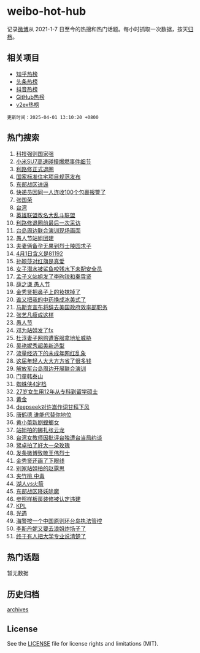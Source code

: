 # weibo-hot-hub

记录[微博](https://www.weibo.com)从 2021-1-7 日至今的热搜和热门话题。每小时抓取一次数据，按天[归档](archives)。

## 相关项目

- [知乎热榜](https://github.com/lonnyzhang423/zhihu-hot-hub)
- [头条热榜](https://github.com/lonnyzhang423/toutiao-hot-hub)
- [抖音热榜](https://github.com/lonnyzhang423/douyin-hot-hub)
- [GitHub热榜](https://github.com/lonnyzhang423/github-hot-hub)
- [v2ex热榜](https://github.com/lonnyzhang423/v2ex-hot-hub)


`更新时间：2025-04-01 13:10:20 +0800`

## 热门搜索

1. [科技强则国家强](https://m.weibo.cn/search?containerid=100103type%3D1%26t%3D10%26q%3D%23%E7%A7%91%E6%8A%80%E5%BC%BA%E5%88%99%E5%9B%BD%E5%AE%B6%E5%BC%BA%23&stream_entry_id=51&isnewpage=1&extparam=seat%3D1%26pos%3D0%26filter_type%3Drealtimehot%26stream_entry_id%3D51%26q%3D%2523%25E7%25A7%2591%25E6%258A%2580%25E5%25BC%25BA%25E5%2588%2599%25E5%259B%25BD%25E5%25AE%25B6%25E5%25BC%25BA%2523%26dgr%3D0%26c_type%3D51%26cate%3D10103%26display_time%3D1743484219%26pre_seqid%3D17434842190550222563876)
1. [小米SU7高速碰撞爆燃事件细节](https://m.weibo.cn/search?containerid=100103type%3D1%26t%3D10%26q%3D%23%E5%B0%8F%E7%B1%B3SU7%E9%AB%98%E9%80%9F%E7%A2%B0%E6%92%9E%E7%88%86%E7%87%83%E4%BA%8B%E4%BB%B6%E7%BB%86%E8%8A%82%23&stream_entry_id=31&isnewpage=1&extparam=seat%3D1%26flag%3D1%26band_rank%3D1%26lcate%3D5001%26stream_entry_id%3D31%26pos%3D0%26filter_type%3Drealtimehot%26c_type%3D31%26q%3D%2523%25E5%25B0%258F%25E7%25B1%25B3SU7%25E9%25AB%2598%25E9%2580%259F%25E7%25A2%25B0%25E6%2592%259E%25E7%2588%2586%25E7%2587%2583%25E4%25BA%258B%25E4%25BB%25B6%25E7%25BB%2586%25E8%258A%2582%2523%26dgr%3D0%26realpos%3D1%26cate%3D5001%26display_time%3D1743484219%26pre_seqid%3D17434842190550222563876)
1. [利路修正式退圈](https://m.weibo.cn/search?containerid=100103type%3D1%26t%3D10%26q%3D%23%E5%88%A9%E8%B7%AF%E4%BF%AE%E6%AD%A3%E5%BC%8F%E9%80%80%E5%9C%88%23&stream_entry_id=31&isnewpage=1&extparam=seat%3D1%26flag%3D1%26band_rank%3D2%26lcate%3D5001%26stream_entry_id%3D31%26pos%3D1%26filter_type%3Drealtimehot%26c_type%3D31%26q%3D%2523%25E5%2588%25A9%25E8%25B7%25AF%25E4%25BF%25AE%25E6%25AD%25A3%25E5%25BC%258F%25E9%2580%2580%25E5%259C%2588%2523%26dgr%3D0%26realpos%3D2%26cate%3D5001%26display_time%3D1743484219%26pre_seqid%3D17434842190550222563876)
1. [国家标准住宅项目规范发布](https://m.weibo.cn/search?containerid=100103type%3D1%26t%3D10%26q%3D%23%E5%9B%BD%E5%AE%B6%E6%A0%87%E5%87%86%E4%BD%8F%E5%AE%85%E9%A1%B9%E7%9B%AE%E8%A7%84%E8%8C%83%E5%8F%91%E5%B8%83%23&stream_entry_id=31&isnewpage=1&extparam=seat%3D1%26flag%3D0%26band_rank%3D3%26lcate%3D5001%26stream_entry_id%3D31%26pos%3D2%26filter_type%3Drealtimehot%26c_type%3D31%26q%3D%2523%25E5%259B%25BD%25E5%25AE%25B6%25E6%25A0%2587%25E5%2587%2586%25E4%25BD%258F%25E5%25AE%2585%25E9%25A1%25B9%25E7%259B%25AE%25E8%25A7%2584%25E8%258C%2583%25E5%258F%2591%25E5%25B8%2583%2523%26dgr%3D0%26realpos%3D3%26cate%3D5001%26display_time%3D1743484219%26pre_seqid%3D17434842190550222563876)
1. [东部战区进逼](https://m.weibo.cn/search?containerid=100103type%3D1%26t%3D10%26q%3D%23%E4%B8%9C%E9%83%A8%E6%88%98%E5%8C%BA%E8%BF%9B%E9%80%BC%23&stream_entry_id=31&isnewpage=1&extparam=seat%3D1%26flag%3D16%26band_rank%3D4%26lcate%3D5001%26stream_entry_id%3D31%26pos%3D3%26filter_type%3Drealtimehot%26c_type%3D31%26q%3D%2523%25E4%25B8%259C%25E9%2583%25A8%25E6%2588%2598%25E5%258C%25BA%25E8%25BF%259B%25E9%2580%25BC%2523%26dgr%3D0%26realpos%3D4%26cate%3D5001%26display_time%3D1743484219%26pre_seqid%3D17434842190550222563876)
1. [快递员因同一人连收100个包裹报警了](https://m.weibo.cn/search?containerid=100103type%3D1%26t%3D10%26q%3D%23%E5%BF%AB%E9%80%92%E5%91%98%E5%9B%A0%E5%90%8C%E4%B8%80%E4%BA%BA%E8%BF%9E%E6%94%B6100%E4%B8%AA%E5%8C%85%E8%A3%B9%E6%8A%A5%E8%AD%A6%E4%BA%86%23&stream_entry_id=31&isnewpage=1&extparam=seat%3D1%26flag%3D2%26band_rank%3D5%26lcate%3D5001%26stream_entry_id%3D31%26pos%3D4%26filter_type%3Drealtimehot%26c_type%3D31%26q%3D%2523%25E5%25BF%25AB%25E9%2580%2592%25E5%2591%2598%25E5%259B%25A0%25E5%2590%258C%25E4%25B8%2580%25E4%25BA%25BA%25E8%25BF%259E%25E6%2594%25B6100%25E4%25B8%25AA%25E5%258C%2585%25E8%25A3%25B9%25E6%258A%25A5%25E8%25AD%25A6%25E4%25BA%2586%2523%26dgr%3D0%26realpos%3D5%26cate%3D5001%26display_time%3D1743484219%26pre_seqid%3D17434842190550222563876)
1. [张国荣](https://m.weibo.cn/search?containerid=100103type%3D1%26t%3D10%26q%3D%E5%BC%A0%E5%9B%BD%E8%8D%A3&stream_entry_id=31&isnewpage=1&extparam=seat%3D1%26flag%3D16%26band_rank%3D6%26lcate%3D5001%26stream_entry_id%3D31%26pos%3D5%26filter_type%3Drealtimehot%26c_type%3D31%26q%3D%25E5%25BC%25A0%25E5%259B%25BD%25E8%258D%25A3%26dgr%3D0%26realpos%3D6%26cate%3D5001%26display_time%3D1743484219%26pre_seqid%3D17434842190550222563876)
1. [台湾](https://m.weibo.cn/search?containerid=100103type%3D1%26t%3D10%26q%3D%E5%8F%B0%E6%B9%BE&stream_entry_id=31&isnewpage=1&extparam=seat%3D1%26flag%3D0%26band_rank%3D7%26lcate%3D5001%26stream_entry_id%3D31%26pos%3D6%26filter_type%3Drealtimehot%26c_type%3D31%26q%3D%25E5%258F%25B0%25E6%25B9%25BE%26dgr%3D0%26realpos%3D7%26cate%3D5001%26display_time%3D1743484219%26pre_seqid%3D17434842190550222563876)
1. [英雄联盟改名大乱斗联盟](https://m.weibo.cn/search?containerid=100103type%3D1%26t%3D10%26q%3D%23%E8%8B%B1%E9%9B%84%E8%81%94%E7%9B%9F%E6%94%B9%E5%90%8D%E5%A4%A7%E4%B9%B1%E6%96%97%E8%81%94%E7%9B%9F%23&stream_entry_id=31&isnewpage=1&extparam=seat%3D1%26flag%3D1%26band_rank%3D8%26lcate%3D5001%26stream_entry_id%3D31%26pos%3D7%26filter_type%3Drealtimehot%26c_type%3D31%26q%3D%2523%25E8%258B%25B1%25E9%259B%2584%25E8%2581%2594%25E7%259B%259F%25E6%2594%25B9%25E5%2590%258D%25E5%25A4%25A7%25E4%25B9%25B1%25E6%2596%2597%25E8%2581%2594%25E7%259B%259F%2523%26dgr%3D0%26realpos%3D8%26cate%3D5001%26display_time%3D1743484219%26pre_seqid%3D17434842190550222563876)
1. [利路修退圈前最后一次采访](https://m.weibo.cn/search?containerid=100103type%3D1%26t%3D10%26q%3D%23%E5%88%A9%E8%B7%AF%E4%BF%AE%E9%80%80%E5%9C%88%E5%89%8D%E6%9C%80%E5%90%8E%E4%B8%80%E6%AC%A1%E9%87%87%E8%AE%BF%23&stream_entry_id=31&isnewpage=1&extparam=seat%3D1%26flag%3D1%26band_rank%3D9%26lcate%3D5001%26stream_entry_id%3D31%26pos%3D8%26filter_type%3Drealtimehot%26c_type%3D31%26q%3D%2523%25E5%2588%25A9%25E8%25B7%25AF%25E4%25BF%25AE%25E9%2580%2580%25E5%259C%2588%25E5%2589%258D%25E6%259C%2580%25E5%2590%258E%25E4%25B8%2580%25E6%25AC%25A1%25E9%2587%2587%25E8%25AE%25BF%2523%26dgr%3D0%26realpos%3D9%26cate%3D5001%26display_time%3D1743484219%26pre_seqid%3D17434842190550222563876)
1. [台岛周边联合演训现场画面](https://m.weibo.cn/search?containerid=100103type%3D1%26t%3D10%26q%3D%23%E5%8F%B0%E5%B2%9B%E5%91%A8%E8%BE%B9%E8%81%94%E5%90%88%E6%BC%94%E8%AE%AD%E7%8E%B0%E5%9C%BA%E7%94%BB%E9%9D%A2%23&stream_entry_id=31&isnewpage=1&extparam=seat%3D1%26flag%3D1%26band_rank%3D10%26lcate%3D5001%26stream_entry_id%3D31%26pos%3D9%26filter_type%3Drealtimehot%26c_type%3D31%26q%3D%2523%25E5%258F%25B0%25E5%25B2%259B%25E5%2591%25A8%25E8%25BE%25B9%25E8%2581%2594%25E5%2590%2588%25E6%25BC%2594%25E8%25AE%25AD%25E7%258E%25B0%25E5%259C%25BA%25E7%2594%25BB%25E9%259D%25A2%2523%26dgr%3D0%26realpos%3D10%26cate%3D5001%26display_time%3D1743484219%26pre_seqid%3D17434842190550222563876)
1. [愚人节站姐团建](https://m.weibo.cn/search?containerid=100103type%3D1%26t%3D10%26q%3D%23%E6%84%9A%E4%BA%BA%E8%8A%82%E7%AB%99%E5%A7%90%E5%9B%A2%E5%BB%BA%23&stream_entry_id=31&isnewpage=1&extparam=seat%3D1%26flag%3D2%26band_rank%3D11%26lcate%3D5001%26stream_entry_id%3D31%26pos%3D10%26filter_type%3Drealtimehot%26c_type%3D31%26q%3D%2523%25E6%2584%259A%25E4%25BA%25BA%25E8%258A%2582%25E7%25AB%2599%25E5%25A7%2590%25E5%259B%25A2%25E5%25BB%25BA%2523%26dgr%3D0%26realpos%3D11%26cate%3D5001%26display_time%3D1743484219%26pre_seqid%3D17434842190550222563876)
1. [夫妻俩备孕无果到烈士陵园求子](https://m.weibo.cn/search?containerid=100103type%3D1%26t%3D10%26q%3D%23%E5%A4%AB%E5%A6%BB%E4%BF%A9%E5%A4%87%E5%AD%95%E6%97%A0%E6%9E%9C%E5%88%B0%E7%83%88%E5%A3%AB%E9%99%B5%E5%9B%AD%E6%B1%82%E5%AD%90%23&stream_entry_id=31&isnewpage=1&extparam=seat%3D1%26flag%3D0%26band_rank%3D12%26lcate%3D5001%26stream_entry_id%3D31%26pos%3D11%26filter_type%3Drealtimehot%26c_type%3D31%26q%3D%2523%25E5%25A4%25AB%25E5%25A6%25BB%25E4%25BF%25A9%25E5%25A4%2587%25E5%25AD%2595%25E6%2597%25A0%25E6%259E%259C%25E5%2588%25B0%25E7%2583%2588%25E5%25A3%25AB%25E9%2599%25B5%25E5%259B%25AD%25E6%25B1%2582%25E5%25AD%2590%2523%26dgr%3D0%26realpos%3D12%26cate%3D5001%26display_time%3D1743484219%26pre_seqid%3D17434842190550222563876)
1. [4月1日含义是81192](https://m.weibo.cn/search?containerid=100103type%3D1%26t%3D10%26q%3D%234%E6%9C%881%E6%97%A5%E5%90%AB%E4%B9%89%E6%98%AF81192%23&stream_entry_id=31&isnewpage=1&extparam=seat%3D1%26flag%3D0%26band_rank%3D13%26lcate%3D5001%26stream_entry_id%3D31%26pos%3D12%26filter_type%3Drealtimehot%26c_type%3D31%26q%3D%25234%25E6%259C%25881%25E6%2597%25A5%25E5%2590%25AB%25E4%25B9%2589%25E6%2598%25AF81192%2523%26dgr%3D0%26realpos%3D13%26cate%3D5001%26display_time%3D1743484219%26pre_seqid%3D17434842190550222563876)
1. [孙颖莎对红旗是真爱](https://m.weibo.cn/search?containerid=100103type%3D1%26t%3D10%26q%3D%23%E5%AD%99%E9%A2%96%E8%8E%8E%E5%AF%B9%E7%BA%A2%E6%97%97%E6%98%AF%E7%9C%9F%E7%88%B1%23&stream_entry_id=31&isnewpage=1&extparam=seat%3D1%26flag%3D1%26band_rank%3D14%26lcate%3D5001%26stream_entry_id%3D31%26pos%3D13%26filter_type%3Drealtimehot%26c_type%3D31%26q%3D%2523%25E5%25AD%2599%25E9%25A2%2596%25E8%258E%258E%25E5%25AF%25B9%25E7%25BA%25A2%25E6%2597%2597%25E6%2598%25AF%25E7%259C%259F%25E7%2588%25B1%2523%26dgr%3D0%26realpos%3D14%26cate%3D5001%26display_time%3D1743484219%26pre_seqid%3D17434842190550222563876)
1. [女子潜水被鲨鱼咬残水下未配安全员](https://m.weibo.cn/search?containerid=100103type%3D1%26t%3D10%26q%3D%23%E5%A5%B3%E5%AD%90%E6%BD%9C%E6%B0%B4%E8%A2%AB%E9%B2%A8%E9%B1%BC%E5%92%AC%E6%AE%8B%E6%B0%B4%E4%B8%8B%E6%9C%AA%E9%85%8D%E5%AE%89%E5%85%A8%E5%91%98%23&stream_entry_id=31&isnewpage=1&extparam=seat%3D1%26flag%3D1%26band_rank%3D15%26lcate%3D5001%26stream_entry_id%3D31%26pos%3D14%26filter_type%3Drealtimehot%26c_type%3D31%26q%3D%2523%25E5%25A5%25B3%25E5%25AD%2590%25E6%25BD%259C%25E6%25B0%25B4%25E8%25A2%25AB%25E9%25B2%25A8%25E9%25B1%25BC%25E5%2592%25AC%25E6%25AE%258B%25E6%25B0%25B4%25E4%25B8%258B%25E6%259C%25AA%25E9%2585%258D%25E5%25AE%2589%25E5%2585%25A8%25E5%2591%2598%2523%26dgr%3D0%26realpos%3D15%26cate%3D5001%26display_time%3D1743484219%26pre_seqid%3D17434842190550222563876)
1. [孟子义站姐发了李昀锐和秦霄贤](https://m.weibo.cn/search?containerid=100103type%3D1%26t%3D10%26q%3D%23%E5%AD%9F%E5%AD%90%E4%B9%89%E7%AB%99%E5%A7%90%E5%8F%91%E4%BA%86%E6%9D%8E%E6%98%80%E9%94%90%E5%92%8C%E7%A7%A6%E9%9C%84%E8%B4%A4%23&stream_entry_id=31&isnewpage=1&extparam=seat%3D1%26flag%3D1%26band_rank%3D16%26lcate%3D5001%26stream_entry_id%3D31%26pos%3D15%26filter_type%3Drealtimehot%26c_type%3D31%26q%3D%2523%25E5%25AD%259F%25E5%25AD%2590%25E4%25B9%2589%25E7%25AB%2599%25E5%25A7%2590%25E5%258F%2591%25E4%25BA%2586%25E6%259D%258E%25E6%2598%2580%25E9%2594%2590%25E5%2592%258C%25E7%25A7%25A6%25E9%259C%2584%25E8%25B4%25A4%2523%26dgr%3D0%26realpos%3D16%26cate%3D5001%26display_time%3D1743484219%26pre_seqid%3D17434842190550222563876)
1. [薛之谦 愚人节](https://m.weibo.cn/search?containerid=100103type%3D1%26t%3D10%26q%3D%E8%96%9B%E4%B9%8B%E8%B0%A6+%E6%84%9A%E4%BA%BA%E8%8A%82&stream_entry_id=31&isnewpage=1&extparam=seat%3D1%26flag%3D1%26band_rank%3D17%26lcate%3D5001%26stream_entry_id%3D31%26pos%3D16%26filter_type%3Drealtimehot%26c_type%3D31%26q%3D%25E8%2596%259B%25E4%25B9%258B%25E8%25B0%25A6%2520%25E6%2584%259A%25E4%25BA%25BA%25E8%258A%2582%26dgr%3D0%26realpos%3D17%26cate%3D5001%26display_time%3D1743484219%26pre_seqid%3D17434842190550222563876)
1. [金秀贤把鼻子上的妆抹掉了](https://m.weibo.cn/search?containerid=100103type%3D1%26t%3D10%26q%3D%23%E9%87%91%E7%A7%80%E8%B4%A4%E6%8A%8A%E9%BC%BB%E5%AD%90%E4%B8%8A%E7%9A%84%E5%A6%86%E6%8A%B9%E6%8E%89%E4%BA%86%23&stream_entry_id=31&isnewpage=1&extparam=seat%3D1%26flag%3D0%26band_rank%3D18%26lcate%3D5001%26stream_entry_id%3D31%26pos%3D17%26filter_type%3Drealtimehot%26c_type%3D31%26q%3D%2523%25E9%2587%2591%25E7%25A7%2580%25E8%25B4%25A4%25E6%258A%258A%25E9%25BC%25BB%25E5%25AD%2590%25E4%25B8%258A%25E7%259A%2584%25E5%25A6%2586%25E6%258A%25B9%25E6%258E%2589%25E4%25BA%2586%2523%26dgr%3D0%26realpos%3D18%26cate%3D5001%26display_time%3D1743484219%26pre_seqid%3D17434842190550222563876)
1. [谁又把我的中药换成冰美式了](https://m.weibo.cn/search?containerid=100103type%3D1%26t%3D10%26q%3D%E8%B0%81%E5%8F%88%E6%8A%8A%E6%88%91%E7%9A%84%E4%B8%AD%E8%8D%AF%E6%8D%A2%E6%88%90%E5%86%B0%E7%BE%8E%E5%BC%8F%E4%BA%86&stream_entry_id=31&isnewpage=1&extparam=seat%3D1%26flag%3D1%26band_rank%3D19%26lcate%3D5001%26stream_entry_id%3D31%26pos%3D18%26filter_type%3Drealtimehot%26c_type%3D31%26q%3D%25E8%25B0%2581%25E5%258F%2588%25E6%258A%258A%25E6%2588%2591%25E7%259A%2584%25E4%25B8%25AD%25E8%258D%25AF%25E6%258D%25A2%25E6%2588%2590%25E5%2586%25B0%25E7%25BE%258E%25E5%25BC%258F%25E4%25BA%2586%26dgr%3D0%26realpos%3D19%26cate%3D5001%26display_time%3D1743484219%26pre_seqid%3D17434842190550222563876)
1. [马斯克宣布将辞去美国政府效率部职务](https://m.weibo.cn/search?containerid=100103type%3D1%26t%3D10%26q%3D%23%E9%A9%AC%E6%96%AF%E5%85%8B%E5%AE%A3%E5%B8%83%E5%B0%86%E8%BE%9E%E5%8E%BB%E7%BE%8E%E5%9B%BD%E6%94%BF%E5%BA%9C%E6%95%88%E7%8E%87%E9%83%A8%E8%81%8C%E5%8A%A1%23&stream_entry_id=31&isnewpage=1&extparam=seat%3D1%26flag%3D0%26band_rank%3D20%26lcate%3D5001%26stream_entry_id%3D31%26pos%3D19%26filter_type%3Drealtimehot%26c_type%3D31%26q%3D%2523%25E9%25A9%25AC%25E6%2596%25AF%25E5%2585%258B%25E5%25AE%25A3%25E5%25B8%2583%25E5%25B0%2586%25E8%25BE%259E%25E5%258E%25BB%25E7%25BE%258E%25E5%259B%25BD%25E6%2594%25BF%25E5%25BA%259C%25E6%2595%2588%25E7%258E%2587%25E9%2583%25A8%25E8%2581%258C%25E5%258A%25A1%2523%26dgr%3D0%26realpos%3D20%26cate%3D5001%26display_time%3D1743484219%26pre_seqid%3D17434842190550222563876)
1. [张艺凡瘦成这样](https://m.weibo.cn/search?containerid=100103type%3D1%26t%3D10%26q%3D%23%E5%BC%A0%E8%89%BA%E5%87%A1%E7%98%A6%E6%88%90%E8%BF%99%E6%A0%B7%23&stream_entry_id=31&isnewpage=1&extparam=seat%3D1%26flag%3D2%26band_rank%3D21%26lcate%3D5001%26stream_entry_id%3D31%26pos%3D20%26filter_type%3Drealtimehot%26c_type%3D31%26q%3D%2523%25E5%25BC%25A0%25E8%2589%25BA%25E5%2587%25A1%25E7%2598%25A6%25E6%2588%2590%25E8%25BF%2599%25E6%25A0%25B7%2523%26dgr%3D0%26realpos%3D21%26cate%3D5001%26display_time%3D1743484219%26pre_seqid%3D17434842190550222563876)
1. [愚人节](https://m.weibo.cn/search?containerid=100103type%3D1%26t%3D10%26q%3D%E6%84%9A%E4%BA%BA%E8%8A%82&stream_entry_id=31&isnewpage=1&extparam=seat%3D1%26flag%3D0%26band_rank%3D22%26lcate%3D5001%26stream_entry_id%3D31%26pos%3D21%26filter_type%3Drealtimehot%26c_type%3D31%26q%3D%25E6%2584%259A%25E4%25BA%25BA%25E8%258A%2582%26dgr%3D0%26realpos%3D22%26cate%3D5001%26display_time%3D1743484219%26pre_seqid%3D17434842190550222563876)
1. [邓为站姐发了fx](https://m.weibo.cn/search?containerid=100103type%3D1%26t%3D10%26q%3D%23%E9%82%93%E4%B8%BA%E7%AB%99%E5%A7%90%E5%8F%91%E4%BA%86fx%23&stream_entry_id=31&isnewpage=1&extparam=seat%3D1%26flag%3D1%26band_rank%3D23%26lcate%3D5001%26stream_entry_id%3D31%26pos%3D22%26filter_type%3Drealtimehot%26c_type%3D31%26q%3D%2523%25E9%2582%2593%25E4%25B8%25BA%25E7%25AB%2599%25E5%25A7%2590%25E5%258F%2591%25E4%25BA%2586fx%2523%26dgr%3D0%26realpos%3D23%26cate%3D5001%26display_time%3D1743484219%26pre_seqid%3D17434842190550222563876)
1. [杜淳妻子网购遭客服拿地址威胁](https://m.weibo.cn/search?containerid=100103type%3D1%26t%3D10%26q%3D%23%E6%9D%9C%E6%B7%B3%E5%A6%BB%E5%AD%90%E7%BD%91%E8%B4%AD%E9%81%AD%E5%AE%A2%E6%9C%8D%E6%8B%BF%E5%9C%B0%E5%9D%80%E5%A8%81%E8%83%81%23&stream_entry_id=31&isnewpage=1&extparam=seat%3D1%26flag%3D0%26band_rank%3D24%26lcate%3D5001%26stream_entry_id%3D31%26pos%3D23%26filter_type%3Drealtimehot%26c_type%3D31%26q%3D%2523%25E6%259D%259C%25E6%25B7%25B3%25E5%25A6%25BB%25E5%25AD%2590%25E7%25BD%2591%25E8%25B4%25AD%25E9%2581%25AD%25E5%25AE%25A2%25E6%259C%258D%25E6%258B%25BF%25E5%259C%25B0%25E5%259D%2580%25E5%25A8%2581%25E8%2583%2581%2523%26dgr%3D0%26realpos%3D24%26cate%3D5001%26display_time%3D1743484219%26pre_seqid%3D17434842190550222563876)
1. [吴艳妮秀超美新造型](https://m.weibo.cn/search?containerid=100103type%3D1%26t%3D10%26q%3D%23%E5%90%B4%E8%89%B3%E5%A6%AE%E7%A7%80%E8%B6%85%E7%BE%8E%E6%96%B0%E9%80%A0%E5%9E%8B%23&stream_entry_id=31&isnewpage=1&extparam=seat%3D1%26flag%3D0%26band_rank%3D25%26lcate%3D5001%26stream_entry_id%3D31%26pos%3D24%26filter_type%3Drealtimehot%26c_type%3D31%26q%3D%2523%25E5%2590%25B4%25E8%2589%25B3%25E5%25A6%25AE%25E7%25A7%2580%25E8%25B6%2585%25E7%25BE%258E%25E6%2596%25B0%25E9%2580%25A0%25E5%259E%258B%2523%26dgr%3D0%26realpos%3D25%26cate%3D5001%26display_time%3D1743484219%26pre_seqid%3D17434842190550222563876)
1. [流量经济下的未成年网红乱象](https://m.weibo.cn/search?containerid=100103type%3D1%26t%3D10%26q%3D%23%E6%B5%81%E9%87%8F%E7%BB%8F%E6%B5%8E%E4%B8%8B%E7%9A%84%E6%9C%AA%E6%88%90%E5%B9%B4%E7%BD%91%E7%BA%A2%E4%B9%B1%E8%B1%A1%23&stream_entry_id=31&isnewpage=1&extparam=seat%3D1%26flag%3D1%26band_rank%3D26%26lcate%3D5001%26stream_entry_id%3D31%26pos%3D25%26filter_type%3Drealtimehot%26c_type%3D31%26q%3D%2523%25E6%25B5%2581%25E9%2587%258F%25E7%25BB%258F%25E6%25B5%258E%25E4%25B8%258B%25E7%259A%2584%25E6%259C%25AA%25E6%2588%2590%25E5%25B9%25B4%25E7%25BD%2591%25E7%25BA%25A2%25E4%25B9%25B1%25E8%25B1%25A1%2523%26dgr%3D0%26realpos%3D26%26cate%3D5001%26display_time%3D1743484219%26pre_seqid%3D17434842190550222563876)
1. [这届年轻人大大方方省了很多钱](https://m.weibo.cn/search?containerid=100103type%3D1%26t%3D10%26q%3D%23%E8%BF%99%E5%B1%8A%E5%B9%B4%E8%BD%BB%E4%BA%BA%E5%A4%A7%E5%A4%A7%E6%96%B9%E6%96%B9%E7%9C%81%E4%BA%86%E5%BE%88%E5%A4%9A%E9%92%B1%23&stream_entry_id=31&isnewpage=1&extparam=seat%3D1%26flag%3D1%26band_rank%3D27%26lcate%3D5001%26stream_entry_id%3D31%26pos%3D26%26filter_type%3Drealtimehot%26c_type%3D31%26q%3D%2523%25E8%25BF%2599%25E5%25B1%258A%25E5%25B9%25B4%25E8%25BD%25BB%25E4%25BA%25BA%25E5%25A4%25A7%25E5%25A4%25A7%25E6%2596%25B9%25E6%2596%25B9%25E7%259C%2581%25E4%25BA%2586%25E5%25BE%2588%25E5%25A4%259A%25E9%2592%25B1%2523%26dgr%3D0%26realpos%3D27%26cate%3D5001%26display_time%3D1743484219%26pre_seqid%3D17434842190550222563876)
1. [解放军台岛周边开展联合演训](https://m.weibo.cn/search?containerid=100103type%3D1%26t%3D10%26q%3D%23%E8%A7%A3%E6%94%BE%E5%86%9B%E5%8F%B0%E5%B2%9B%E5%91%A8%E8%BE%B9%E5%BC%80%E5%B1%95%E8%81%94%E5%90%88%E6%BC%94%E8%AE%AD%23&stream_entry_id=31&isnewpage=1&extparam=seat%3D1%26flag%3D0%26band_rank%3D28%26lcate%3D5001%26stream_entry_id%3D31%26pos%3D27%26filter_type%3Drealtimehot%26c_type%3D31%26q%3D%2523%25E8%25A7%25A3%25E6%2594%25BE%25E5%2586%259B%25E5%258F%25B0%25E5%25B2%259B%25E5%2591%25A8%25E8%25BE%25B9%25E5%25BC%2580%25E5%25B1%2595%25E8%2581%2594%25E5%2590%2588%25E6%25BC%2594%25E8%25AE%25AD%2523%26dgr%3D0%26realpos%3D28%26cate%3D5001%26display_time%3D1743484219%26pre_seqid%3D17434842190550222563876)
1. [门童韩泰山](https://m.weibo.cn/search?containerid=100103type%3D1%26t%3D10%26q%3D%E9%97%A8%E7%AB%A5%E9%9F%A9%E6%B3%B0%E5%B1%B1&stream_entry_id=31&isnewpage=1&extparam=seat%3D1%26flag%3D1%26band_rank%3D29%26lcate%3D5001%26stream_entry_id%3D31%26pos%3D28%26filter_type%3Drealtimehot%26c_type%3D31%26q%3D%25E9%2597%25A8%25E7%25AB%25A5%25E9%259F%25A9%25E6%25B3%25B0%25E5%25B1%25B1%26dgr%3D0%26realpos%3D29%26cate%3D5001%26display_time%3D1743484219%26pre_seqid%3D17434842190550222563876)
1. [蜘蛛侠4定档](https://m.weibo.cn/search?containerid=100103type%3D1%26t%3D10%26q%3D%23%E8%9C%98%E8%9B%9B%E4%BE%A04%E5%AE%9A%E6%A1%A3%23&stream_entry_id=31&isnewpage=1&extparam=seat%3D1%26flag%3D1%26band_rank%3D30%26lcate%3D5001%26stream_entry_id%3D31%26pos%3D29%26filter_type%3Drealtimehot%26c_type%3D31%26q%3D%2523%25E8%259C%2598%25E8%259B%259B%25E4%25BE%25A04%25E5%25AE%259A%25E6%25A1%25A3%2523%26dgr%3D0%26realpos%3D30%26cate%3D5001%26display_time%3D1743484219%26pre_seqid%3D17434842190550222563876)
1. [27岁女生用12年从专科到留学硕士](https://m.weibo.cn/search?containerid=100103type%3D1%26t%3D10%26q%3D%2327%E5%B2%81%E5%A5%B3%E7%94%9F%E7%94%A812%E5%B9%B4%E4%BB%8E%E4%B8%93%E7%A7%91%E5%88%B0%E7%95%99%E5%AD%A6%E7%A1%95%E5%A3%AB%23&stream_entry_id=31&isnewpage=1&extparam=seat%3D1%26flag%3D1%26band_rank%3D31%26lcate%3D5001%26stream_entry_id%3D31%26pos%3D30%26filter_type%3Drealtimehot%26c_type%3D31%26q%3D%252327%25E5%25B2%2581%25E5%25A5%25B3%25E7%2594%259F%25E7%2594%25A812%25E5%25B9%25B4%25E4%25BB%258E%25E4%25B8%2593%25E7%25A7%2591%25E5%2588%25B0%25E7%2595%2599%25E5%25AD%25A6%25E7%25A1%2595%25E5%25A3%25AB%2523%26dgr%3D0%26realpos%3D31%26cate%3D5001%26display_time%3D1743484219%26pre_seqid%3D17434842190550222563876)
1. [黄金](https://m.weibo.cn/search?containerid=100103type%3D1%26t%3D10%26q%3D%E9%BB%84%E9%87%91&stream_entry_id=31&isnewpage=1&extparam=seat%3D1%26flag%3D1%26band_rank%3D32%26lcate%3D5001%26stream_entry_id%3D31%26pos%3D31%26filter_type%3Drealtimehot%26c_type%3D31%26q%3D%25E9%25BB%2584%25E9%2587%2591%26dgr%3D0%26realpos%3D32%26cate%3D5001%26display_time%3D1743484219%26pre_seqid%3D17434842190550222563876)
1. [deepseek对许嵩作词甘拜下风](https://m.weibo.cn/search?containerid=100103type%3D1%26t%3D10%26q%3Ddeepseek%E5%AF%B9%E8%AE%B8%E5%B5%A9%E4%BD%9C%E8%AF%8D%E7%94%98%E6%8B%9C%E4%B8%8B%E9%A3%8E&stream_entry_id=31&isnewpage=1&extparam=seat%3D1%26flag%3D1%26band_rank%3D33%26lcate%3D5001%26stream_entry_id%3D31%26pos%3D32%26filter_type%3Drealtimehot%26c_type%3D31%26q%3Ddeepseek%25E5%25AF%25B9%25E8%25AE%25B8%25E5%25B5%25A9%25E4%25BD%259C%25E8%25AF%258D%25E7%2594%2598%25E6%258B%259C%25E4%25B8%258B%25E9%25A3%258E%26dgr%3D0%26realpos%3D33%26cate%3D5001%26display_time%3D1743484219%26pre_seqid%3D17434842190550222563876)
1. [唐鹤德 谁能代替你地位](https://m.weibo.cn/search?containerid=100103type%3D1%26t%3D10%26q%3D%E5%94%90%E9%B9%A4%E5%BE%B7+%E8%B0%81%E8%83%BD%E4%BB%A3%E6%9B%BF%E4%BD%A0%E5%9C%B0%E4%BD%8D&stream_entry_id=31&isnewpage=1&extparam=seat%3D1%26flag%3D0%26band_rank%3D34%26lcate%3D5001%26stream_entry_id%3D31%26pos%3D33%26filter_type%3Drealtimehot%26c_type%3D31%26q%3D%25E5%2594%2590%25E9%25B9%25A4%25E5%25BE%25B7%2520%25E8%25B0%2581%25E8%2583%25BD%25E4%25BB%25A3%25E6%259B%25BF%25E4%25BD%25A0%25E5%259C%25B0%25E4%25BD%258D%26dgr%3D0%26realpos%3D34%26cate%3D5001%26display_time%3D1743484219%26pre_seqid%3D17434842190550222563876)
1. [黄小蕾新剧螳螂女](https://m.weibo.cn/search?containerid=100103type%3D1%26t%3D10%26q%3D%E9%BB%84%E5%B0%8F%E8%95%BE%E6%96%B0%E5%89%A7%E8%9E%B3%E8%9E%82%E5%A5%B3&stream_entry_id=31&isnewpage=1&extparam=seat%3D1%26flag%3D1%26band_rank%3D35%26lcate%3D5001%26stream_entry_id%3D31%26pos%3D34%26filter_type%3Drealtimehot%26c_type%3D31%26q%3D%25E9%25BB%2584%25E5%25B0%258F%25E8%2595%25BE%25E6%2596%25B0%25E5%2589%25A7%25E8%259E%25B3%25E8%259E%2582%25E5%25A5%25B3%26dgr%3D0%26realpos%3D35%26cate%3D5001%26display_time%3D1743484219%26pre_seqid%3D17434842190550222563876)
1. [站姐拍的娜扎张云龙](https://m.weibo.cn/search?containerid=100103type%3D1%26t%3D10%26q%3D%23%E7%AB%99%E5%A7%90%E6%8B%8D%E7%9A%84%E5%A8%9C%E6%89%8E%E5%BC%A0%E4%BA%91%E9%BE%99%23&stream_entry_id=31&isnewpage=1&extparam=seat%3D1%26flag%3D1%26band_rank%3D36%26lcate%3D5001%26stream_entry_id%3D31%26pos%3D35%26filter_type%3Drealtimehot%26c_type%3D31%26q%3D%2523%25E7%25AB%2599%25E5%25A7%2590%25E6%258B%258D%25E7%259A%2584%25E5%25A8%259C%25E6%2589%258E%25E5%25BC%25A0%25E4%25BA%2591%25E9%25BE%2599%2523%26dgr%3D0%26realpos%3D36%26cate%3D5001%26display_time%3D1743484219%26pre_seqid%3D17434842190550222563876)
1. [台湾女教师因批评台独遭台当局约谈](https://m.weibo.cn/search?containerid=100103type%3D1%26t%3D10%26q%3D%23%E5%8F%B0%E6%B9%BE%E5%A5%B3%E6%95%99%E5%B8%88%E5%9B%A0%E6%89%B9%E8%AF%84%E5%8F%B0%E7%8B%AC%E9%81%AD%E5%8F%B0%E5%BD%93%E5%B1%80%E7%BA%A6%E8%B0%88%23&stream_entry_id=31&isnewpage=1&extparam=seat%3D1%26flag%3D0%26band_rank%3D37%26lcate%3D5001%26stream_entry_id%3D31%26pos%3D36%26filter_type%3Drealtimehot%26c_type%3D31%26q%3D%2523%25E5%258F%25B0%25E6%25B9%25BE%25E5%25A5%25B3%25E6%2595%2599%25E5%25B8%2588%25E5%259B%25A0%25E6%2589%25B9%25E8%25AF%2584%25E5%258F%25B0%25E7%258B%25AC%25E9%2581%25AD%25E5%258F%25B0%25E5%25BD%2593%25E5%25B1%2580%25E7%25BA%25A6%25E8%25B0%2588%2523%26dgr%3D0%26realpos%3D37%26cate%3D5001%26display_time%3D1743484219%26pre_seqid%3D17434842190550222563876)
1. [鹭卓拍了好大一朵玫瑰](https://m.weibo.cn/search?containerid=100103type%3D1%26t%3D10%26q%3D%E9%B9%AD%E5%8D%93%E6%8B%8D%E4%BA%86%E5%A5%BD%E5%A4%A7%E4%B8%80%E6%9C%B5%E7%8E%AB%E7%91%B0&stream_entry_id=31&isnewpage=1&extparam=seat%3D1%26flag%3D1%26band_rank%3D38%26lcate%3D5001%26stream_entry_id%3D31%26pos%3D37%26filter_type%3Drealtimehot%26c_type%3D31%26q%3D%25E9%25B9%25AD%25E5%258D%2593%25E6%258B%258D%25E4%25BA%2586%25E5%25A5%25BD%25E5%25A4%25A7%25E4%25B8%2580%25E6%259C%25B5%25E7%258E%25AB%25E7%2591%25B0%26dgr%3D0%26realpos%3D38%26cate%3D5001%26display_time%3D1743484219%26pre_seqid%3D17434842190550222563876)
1. [发条微博致敬王伟烈士](https://m.weibo.cn/search?containerid=100103type%3D1%26t%3D10%26q%3D%23%E5%8F%91%E6%9D%A1%E5%BE%AE%E5%8D%9A%E8%87%B4%E6%95%AC%E7%8E%8B%E4%BC%9F%E7%83%88%E5%A3%AB%23&stream_entry_id=31&isnewpage=1&extparam=seat%3D1%26flag%3D0%26band_rank%3D39%26lcate%3D5001%26stream_entry_id%3D31%26pos%3D38%26filter_type%3Drealtimehot%26c_type%3D31%26q%3D%2523%25E5%258F%2591%25E6%259D%25A1%25E5%25BE%25AE%25E5%258D%259A%25E8%2587%25B4%25E6%2595%25AC%25E7%258E%258B%25E4%25BC%259F%25E7%2583%2588%25E5%25A3%25AB%2523%26dgr%3D0%26realpos%3D39%26cate%3D5001%26display_time%3D1743484219%26pre_seqid%3D17434842190550222563876)
1. [金秀贤还画了下眼线](https://m.weibo.cn/search?containerid=100103type%3D1%26t%3D10%26q%3D%23%E9%87%91%E7%A7%80%E8%B4%A4%E8%BF%98%E7%94%BB%E4%BA%86%E4%B8%8B%E7%9C%BC%E7%BA%BF%23&stream_entry_id=31&isnewpage=1&extparam=seat%3D1%26flag%3D0%26band_rank%3D40%26lcate%3D5001%26stream_entry_id%3D31%26pos%3D39%26filter_type%3Drealtimehot%26c_type%3D31%26q%3D%2523%25E9%2587%2591%25E7%25A7%2580%25E8%25B4%25A4%25E8%25BF%2598%25E7%2594%25BB%25E4%25BA%2586%25E4%25B8%258B%25E7%259C%25BC%25E7%25BA%25BF%2523%26dgr%3D0%26realpos%3D40%26cate%3D5001%26display_time%3D1743484219%26pre_seqid%3D17434842190550222563876)
1. [别家站姐拍的赵露思](https://m.weibo.cn/search?containerid=100103type%3D1%26t%3D10%26q%3D%23%E5%88%AB%E5%AE%B6%E7%AB%99%E5%A7%90%E6%8B%8D%E7%9A%84%E8%B5%B5%E9%9C%B2%E6%80%9D%23&stream_entry_id=31&isnewpage=1&extparam=seat%3D1%26flag%3D0%26band_rank%3D41%26lcate%3D5001%26stream_entry_id%3D31%26pos%3D40%26filter_type%3Drealtimehot%26c_type%3D31%26q%3D%2523%25E5%2588%25AB%25E5%25AE%25B6%25E7%25AB%2599%25E5%25A7%2590%25E6%258B%258D%25E7%259A%2584%25E8%25B5%25B5%25E9%259C%25B2%25E6%2580%259D%2523%26dgr%3D0%26realpos%3D41%26cate%3D5001%26display_time%3D1743484219%26pre_seqid%3D17434842190550222563876)
1. [夹竹桃 中毒](https://m.weibo.cn/search?containerid=100103type%3D1%26t%3D10%26q%3D%E5%A4%B9%E7%AB%B9%E6%A1%83+%E4%B8%AD%E6%AF%92&stream_entry_id=31&isnewpage=1&extparam=seat%3D1%26flag%3D1%26band_rank%3D42%26lcate%3D5001%26stream_entry_id%3D31%26pos%3D41%26filter_type%3Drealtimehot%26c_type%3D31%26q%3D%25E5%25A4%25B9%25E7%25AB%25B9%25E6%25A1%2583%2520%25E4%25B8%25AD%25E6%25AF%2592%26dgr%3D0%26realpos%3D42%26cate%3D5001%26display_time%3D1743484219%26pre_seqid%3D17434842190550222563876)
1. [湖人vs火箭](https://m.weibo.cn/search?containerid=100103type%3D1%26t%3D10%26q%3D%E6%B9%96%E4%BA%BAvs%E7%81%AB%E7%AE%AD&stream_entry_id=31&isnewpage=1&extparam=seat%3D1%26flag%3D1%26band_rank%3D43%26lcate%3D5001%26stream_entry_id%3D31%26pos%3D42%26filter_type%3Drealtimehot%26c_type%3D31%26q%3D%25E6%25B9%2596%25E4%25BA%25BAvs%25E7%2581%25AB%25E7%25AE%25AD%26dgr%3D0%26realpos%3D43%26cate%3D5001%26display_time%3D1743484219%26pre_seqid%3D17434842190550222563876)
1. [东部战区降妖除魔](https://m.weibo.cn/search?containerid=100103type%3D1%26t%3D10%26q%3D%23%E4%B8%9C%E9%83%A8%E6%88%98%E5%8C%BA%E9%99%8D%E5%A6%96%E9%99%A4%E9%AD%94%23&stream_entry_id=31&isnewpage=1&extparam=seat%3D1%26flag%3D0%26band_rank%3D44%26lcate%3D5001%26stream_entry_id%3D31%26pos%3D43%26filter_type%3Drealtimehot%26c_type%3D31%26q%3D%2523%25E4%25B8%259C%25E9%2583%25A8%25E6%2588%2598%25E5%258C%25BA%25E9%2599%258D%25E5%25A6%2596%25E9%2599%25A4%25E9%25AD%2594%2523%26dgr%3D0%26realpos%3D44%26cate%3D5001%26display_time%3D1743484219%26pre_seqid%3D17434842190550222563876)
1. [参照样板房装修被认定违建](https://m.weibo.cn/search?containerid=100103type%3D1%26t%3D10%26q%3D%23%E5%8F%82%E7%85%A7%E6%A0%B7%E6%9D%BF%E6%88%BF%E8%A3%85%E4%BF%AE%E8%A2%AB%E8%AE%A4%E5%AE%9A%E8%BF%9D%E5%BB%BA%23&stream_entry_id=31&isnewpage=1&extparam=seat%3D1%26flag%3D1%26band_rank%3D45%26lcate%3D5001%26stream_entry_id%3D31%26pos%3D44%26filter_type%3Drealtimehot%26c_type%3D31%26q%3D%2523%25E5%258F%2582%25E7%2585%25A7%25E6%25A0%25B7%25E6%259D%25BF%25E6%2588%25BF%25E8%25A3%2585%25E4%25BF%25AE%25E8%25A2%25AB%25E8%25AE%25A4%25E5%25AE%259A%25E8%25BF%259D%25E5%25BB%25BA%2523%26dgr%3D0%26realpos%3D45%26cate%3D5001%26display_time%3D1743484219%26pre_seqid%3D17434842190550222563876)
1. [KPL](https://m.weibo.cn/search?containerid=100103type%3D1%26t%3D10%26q%3DKPL&stream_entry_id=31&isnewpage=1&extparam=seat%3D1%26flag%3D1%26band_rank%3D46%26lcate%3D5001%26stream_entry_id%3D31%26pos%3D45%26filter_type%3Drealtimehot%26c_type%3D31%26q%3DKPL%26dgr%3D0%26realpos%3D46%26cate%3D5001%26display_time%3D1743484219%26pre_seqid%3D17434842190550222563876)
1. [光遇](https://m.weibo.cn/search?containerid=100103type%3D1%26t%3D10%26q%3D%E5%85%89%E9%81%87&stream_entry_id=31&isnewpage=1&extparam=seat%3D1%26flag%3D1%26band_rank%3D47%26lcate%3D5001%26stream_entry_id%3D31%26pos%3D46%26filter_type%3Drealtimehot%26c_type%3D31%26q%3D%25E5%2585%2589%25E9%2581%2587%26dgr%3D0%26realpos%3D47%26cate%3D5001%26display_time%3D1743484219%26pre_seqid%3D17434842190550222563876)
1. [海警按一个中国原则环台岛执法管控](https://m.weibo.cn/search?containerid=100103type%3D1%26t%3D10%26q%3D%23%E6%B5%B7%E8%AD%A6%E6%8C%89%E4%B8%80%E4%B8%AA%E4%B8%AD%E5%9B%BD%E5%8E%9F%E5%88%99%E7%8E%AF%E5%8F%B0%E5%B2%9B%E6%89%A7%E6%B3%95%E7%AE%A1%E6%8E%A7%23&stream_entry_id=31&isnewpage=1&extparam=seat%3D1%26flag%3D0%26band_rank%3D48%26lcate%3D5001%26stream_entry_id%3D31%26pos%3D47%26filter_type%3Drealtimehot%26c_type%3D31%26q%3D%2523%25E6%25B5%25B7%25E8%25AD%25A6%25E6%258C%2589%25E4%25B8%2580%25E4%25B8%25AA%25E4%25B8%25AD%25E5%259B%25BD%25E5%258E%259F%25E5%2588%2599%25E7%258E%25AF%25E5%258F%25B0%25E5%25B2%259B%25E6%2589%25A7%25E6%25B3%2595%25E7%25AE%25A1%25E6%258E%25A7%2523%26dgr%3D0%26realpos%3D48%26cate%3D5001%26display_time%3D1743484219%26pre_seqid%3D17434842190550222563876)
1. [李斯丹妮又要去浪姐炸场子了](https://m.weibo.cn/search?containerid=100103type%3D1%26t%3D10%26q%3D%E6%9D%8E%E6%96%AF%E4%B8%B9%E5%A6%AE%E5%8F%88%E8%A6%81%E5%8E%BB%E6%B5%AA%E5%A7%90%E7%82%B8%E5%9C%BA%E5%AD%90%E4%BA%86&stream_entry_id=31&isnewpage=1&extparam=seat%3D1%26flag%3D1%26band_rank%3D49%26lcate%3D5001%26stream_entry_id%3D31%26pos%3D48%26filter_type%3Drealtimehot%26c_type%3D31%26q%3D%25E6%259D%258E%25E6%2596%25AF%25E4%25B8%25B9%25E5%25A6%25AE%25E5%258F%2588%25E8%25A6%2581%25E5%258E%25BB%25E6%25B5%25AA%25E5%25A7%2590%25E7%2582%25B8%25E5%259C%25BA%25E5%25AD%2590%25E4%25BA%2586%26dgr%3D0%26realpos%3D49%26cate%3D5001%26display_time%3D1743484219%26pre_seqid%3D17434842190550222563876)
1. [终于有人把大学专业说清楚了](https://m.weibo.cn/search?containerid=100103type%3D1%26t%3D10%26q%3D%E7%BB%88%E4%BA%8E%E6%9C%89%E4%BA%BA%E6%8A%8A%E5%A4%A7%E5%AD%A6%E4%B8%93%E4%B8%9A%E8%AF%B4%E6%B8%85%E6%A5%9A%E4%BA%86&stream_entry_id=31&isnewpage=1&extparam=seat%3D1%26flag%3D0%26band_rank%3D50%26lcate%3D5001%26stream_entry_id%3D31%26pos%3D49%26filter_type%3Drealtimehot%26c_type%3D31%26q%3D%25E7%25BB%2588%25E4%25BA%258E%25E6%259C%2589%25E4%25BA%25BA%25E6%258A%258A%25E5%25A4%25A7%25E5%25AD%25A6%25E4%25B8%2593%25E4%25B8%259A%25E8%25AF%25B4%25E6%25B8%2585%25E6%25A5%259A%25E4%25BA%2586%26dgr%3D0%26realpos%3D50%26cate%3D5001%26display_time%3D1743484219%26pre_seqid%3D17434842190550222563876)

## 热门话题

暂无数据

## 历史归档

[archives](archives)

## License

See the [LICENSE](LICENSE) file for license rights and limitations (MIT).

